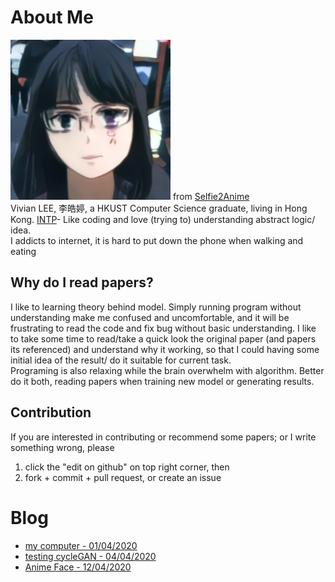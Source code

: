 # About Me
![](img/selfie2anime/2.jpg) from [Selfie2Anime](anime_face.html#selfie2anime)  
Vivian LEE, 李皓婷, a HKUST Computer Science graduate, living in Hong Kong. [INTP](https://zh.wikipedia.org/wiki/INTP)- Like coding and love (trying to) understanding abstract logic/ idea.  
I addicts to internet, it is hard to put down the phone when walking and eating

## Why do I read papers?
I like to learning theory behind model. Simply running program without understanding make me confused and uncomfortable, and it will be frustrating to read the code and fix bug without basic understanding. I like to take some time to read/take a quick look the original paper (and papers its referenced) and understand why it working, so that I could having some initial idea of the result/ do it suitable for current task.  
Programing is also relaxing while the brain overwhelm with algorithm. Better do it both, reading papers when training new model or generating results.

## Contribution
If you are interested in contributing or recommend some papers; or I write something wrong, please 
1. click the "edit on github" on top right corner, then 
1. fork + commit + pull request, or create an issue

# Blog
* [my computer - 01/04/2020](computer.md)
* [testing cycleGAN - 04/04/2020](cycleGAN.md)
* [Anime Face - 12/04/2020](anime_face.md)
<!--* [Anime frame interpolatin - 17/04/2020](anime_frame_interpolation.md)-->
